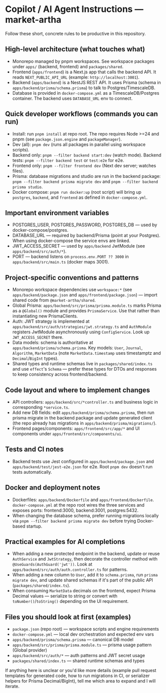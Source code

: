 # Copilot / AI Agent Instructions — market-artha

Follow these short, concrete rules to be productive in this repository.

## High-level architecture (what touches what)

- Monorepo managed by pnpm workspaces. See workspace packages under `apps/` (backend, frontend) and `packages/shared`.
- Frontend (`apps/frontend`) is a Next.js app that calls the backend API. It reads `NEXT_PUBLIC_API_URL` (example: `http://localhost:3001`).
- Backend (`apps/backend`) is a NestJS REST API. It uses Prisma (schema in `apps/backend/prisma/schema.prisma`) to talk to Postgres/TimescaleDB.
- Database is provided in `docker-compose.yml` as a TimescaleDB/Postgres container. The backend uses `DATABASE_URL` env to connect.

## Quick developer workflows (commands you can run)

- Install: run `pnpm install` at repo root. The repo requires Node >=24 and pnpm (see `package.json.engine` and `packageManager`).
- Dev (all): `pnpm dev` (runs all packages in parallel using workspace scripts).
- Backend only: `pnpm --filter backend start:dev` (watch mode). Backend tests: `pnpm --filter backend test` or `test:e2e` for e2e.
- Frontend only: `pnpm --filter frontend dev` (Next dev server; watches files).
- Prisma: database migrations and studio are run in the backend package: `pnpm --filter backend prisma migrate dev` and `pnpm --filter backend prisma studio`.
- Docker compose: `pnpm run docker:up` (root script) will bring up `postgres`, `backend`, and `frontend` as defined in `docker-compose.yml`.

## Important environment variables

- POSTGRES_USER, POSTGRES_PASSWORD, POSTGRES_DB — used by docker-compose/postgres.
- DATABASE_URL — required by backend/Prisma (point at your Postgres). When using docker-compose the service envs are linked.
- JWT_ACCESS_SECRET — used by `apps/backend` JwtModule (see `apps/backend/src/auth/*`).
- PORT — backend listens on `process.env.PORT ?? 3000` in `apps/backend/src/main.ts` (docker maps 3001).

## Project-specific conventions and patterns

- Monorepo workspace dependencies use `workspace:*` (see `apps/backend/package.json` and `apps/frontend/package.json`) — import shared code from `@market-artha/shared`.
- Global Prisma: `apps/backend/src/prisma/prisma.module.ts` marks Prisma as a `@Global()` module and provides `PrismaService`. Use that rather than instantiating new PrismaClients.
- Auth: JWT strategy is implemented at `apps/backend/src/auth/strategies/jwt.strategy.ts` and `AuthModule` registers JwtModule asynchronously using `ConfigService`. Look up `JWT_ACCESS_SECRET` there.
- Data models: schema is authoritative at `apps/backend/prisma/schema.prisma`. Key models: `User`, `Journal`, `Algorithm`, `MarketData` (note `MarketData.timestamp` uses timestamptz and `Decimal`/`BigInt` types).
- Shared types and runtime schemas live in `packages/shared/index.ts` and use `effect`'s `Schema` — prefer these types for DTOs and responses to keep consistency across frontend/backend.

## Code layout and where to implement changes

- API controllers: `apps/backend/src/*controller.ts` and business logic in corresponding `*service.ts`.
- Add new DB fields: edit `apps/backend/prisma/schema.prisma`, then run prisma migrate in the backend package and update generated client (the repo already has migrations in `apps/backend/prisma/migrations/`).
- Frontend pages/components: `apps/frontend/src/app/*` and UI components under `apps/frontend/src/components/ui`.

## Tests and CI notes

- Backend tests use Jest configured in `apps/backend/package.json` and `apps/backend/test/jest-e2e.json` for e2e. Root `pnpm dev` doesn't run tests automatically.

## Docker and deployment notes

- Dockerfiles: `apps/backend/Dockerfile` and `apps/frontend/Dockerfile`. `docker-compose.yml` at the repo root wires the three services and exposes ports: frontend:3000, backend:3001, postgres:5432.
- When changing the database schema, prefer running migrations locally via `pnpm --filter backend prisma migrate dev` before trying Docker-based startup.

## Practical examples for AI completions

- When adding a new protected endpoint in the backend, update or reuse `AuthService` and `JwtStrategy`, then decorate the controller method with `@UseGuards(AuthGuard('jwt'))`. Look at `apps/backend/src/auth/auth.controller.ts` for patterns.
- When adding a new column to `User`, add it to `schema.prisma`, run `prisma migrate dev`, and update shared schemas if it's part of the public API (`packages/shared/index.ts`).
- When consuming `MarketData` decimals on the frontend, expect Prisma Decimal values — serialize to string or convert with `toNumber()`/`toString()` depending on the UI requirement.

## Files you should look at first (examples)

- `package.json` (repo root) — workspace scripts and engine requirements
- `docker-compose.yml` — local dev orchestration and expected env vars
- `apps/backend/prisma/schema.prisma` — canonical DB model
- `apps/backend/src/prisma/prisma.module.ts` — prisma usage pattern (Global provider)
- `apps/backend/src/auth/*` — auth patterns and JWT secret usage
- `packages/shared/index.ts` — shared runtime schemas and types

If anything here is unclear or you'd like more details (example pull request templates for generated code, how to run migrations in CI, or serializer helpers for Prisma Decimal/BigInt), tell me which area to expand and I will iterate.
